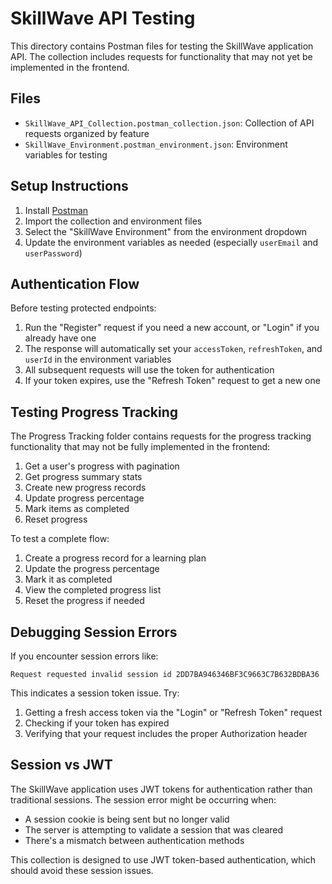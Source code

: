 # SkillWave API Testing

This directory contains Postman files for testing the SkillWave application API. The collection includes requests for functionality that may not yet be implemented in the frontend.

## Files

- `SkillWave_API_Collection.postman_collection.json`: Collection of API requests organized by feature
- `SkillWave_Environment.postman_environment.json`: Environment variables for testing

## Setup Instructions

1. Install [Postman](https://www.postman.com/downloads/)
2. Import the collection and environment files
3. Select the "SkillWave Environment" from the environment dropdown
4. Update the environment variables as needed (especially `userEmail` and `userPassword`)

## Authentication Flow

Before testing protected endpoints:

1. Run the "Register" request if you need a new account, or "Login" if you already have one
2. The response will automatically set your `accessToken`, `refreshToken`, and `userId` in the environment variables
3. All subsequent requests will use the token for authentication
4. If your token expires, use the "Refresh Token" request to get a new one

## Testing Progress Tracking

The Progress Tracking folder contains requests for the progress tracking functionality that may not be fully implemented in the frontend:

1. Get a user's progress with pagination
2. Get progress summary stats
3. Create new progress records
4. Update progress percentage
5. Mark items as completed
6. Reset progress

To test a complete flow:
1. Create a progress record for a learning plan
2. Update the progress percentage
3. Mark it as completed
4. View the completed progress list
5. Reset the progress if needed

## Debugging Session Errors

If you encounter session errors like:
```
Request requested invalid session id 2DD7BA946346BF3C9663C7B632BDBA36
```

This indicates a session token issue. Try:
1. Getting a fresh access token via the "Login" or "Refresh Token" request
2. Checking if your token has expired
3. Verifying that your request includes the proper Authorization header

## Session vs JWT

The SkillWave application uses JWT tokens for authentication rather than traditional sessions. The session error might be occurring when:
- A session cookie is being sent but no longer valid
- The server is attempting to validate a session that was cleared
- There's a mismatch between authentication methods

This collection is designed to use JWT token-based authentication, which should avoid these session issues.
